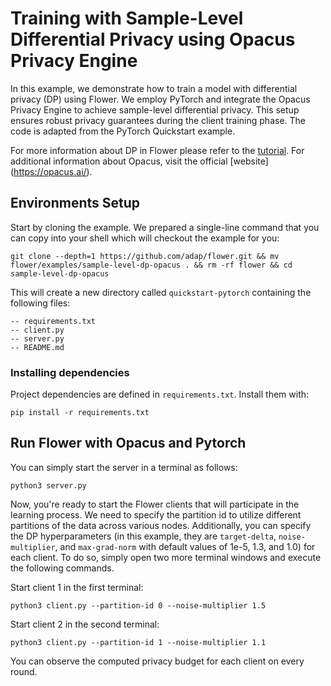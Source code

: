 # Training with Sample-Level Differential Privacy using Opacus Privacy Engine

In this example, we demonstrate how to train a model with differential privacy (DP) using Flower. We employ PyTorch and integrate the Opacus Privacy Engine to achieve sample-level differential privacy. This setup ensures robust privacy guarantees during the client training phase. The code is adapted from the PyTorch Quickstart example.

For more information about DP in Flower please refer to the [tutorial](https://flower.ai/docs/framework/how-to-use-differential-privacy.html). For additional information about Opacus, visit the official \[website\] (https://opacus.ai/).

## Environments Setup

Start by cloning the example. We prepared a single-line command that you can copy into your shell which will checkout the example for you:

```shell
git clone --depth=1 https://github.com/adap/flower.git && mv flower/examples/sample-level-dp-opacus . && rm -rf flower && cd sample-level-dp-opacus
```

This will create a new directory called `quickstart-pytorch` containing the following files:

```shell
-- requirements.txt
-- client.py
-- server.py
-- README.md
```

### Installing dependencies

Project dependencies are defined in `requirements.txt`. Install them with:

```shell
pip install -r requirements.txt
```

## Run Flower with Opacus and Pytorch

You can simply start the server in a terminal as follows:

```shell
python3 server.py
```

Now, you're ready to start the Flower clients that will participate in the learning process. We need to specify the partition id to utilize different partitions of the data across various nodes. Additionally, you can specify the DP hyperparameters (in this example, they are `target-delta`, `noise-multiplier`, and `max-grad-norm` with default values of 1e-5, 1.3, and 1.0) for each client. To do so, simply open two more terminal windows and execute the following commands.

Start client 1 in the first terminal:

```shell
python3 client.py --partition-id 0 --noise-multiplier 1.5
```

Start client 2 in the second terminal:

```shell
python3 client.py --partition-id 1 --noise-multiplier 1.1
```

You can observe the computed privacy budget for each client on every round.

